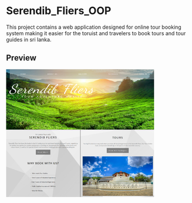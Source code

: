 # Serendib_Fliers_OOP
This project contains a web application designed for online tour booking system making it 
easier for the toruist and travelers to book tours and tour guides in sri lanka.       

## Preview
<img src="Serendib_Fliers/Demo/Demo.png"  width="80%" height="80%" alt="UI Design" title="UI Design">
